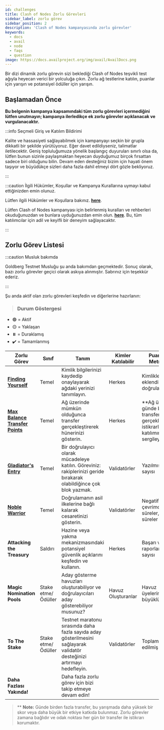 ```yaml
---
id: challenges
title: Clash of Nodes Zorlu Görevleri
sidebar_label: zorlu görev
sidebar_position: 2 
description: 'Clash of Nodes kampanyasında zorlu görevler'
keywords:
  - docs
  - avail
  - node
  - faqs
  - question
image: https://docs.availproject.org/img/avail/AvailDocs.png
---
```


Bir dizi dinamik zorlu görevin sizi beklediği Clash of Nodes teşvikli test ağıyla heyecan verici bir yolculuğa çıkın. Zorlu ağ testlerine katılın, puanlar için yarışın ve potansiyel ödüller için yarışın.

## Başlamadan Önce

**Bu belgenin kampanya kapsamındaki tüm zorlu görevleri içermediğini lütfen unutmayın; kampanya ilerledikçe ek zorlu görevler açıklanacak ve vurgulanacaktır.**

:::info Seçmeli Giriş ve Katılım Bildirimi

Kalite ve hassasiyeti sağlayabilmek için kampanyayı seçkin bir grupla dikkatli bir şekilde yürütüyoruz. Eğer davet edildiyseniz, talimatlar iletilecektir. Geniş topluluğumuza yönelik başlangıç duyuruları sınırlı olsa da, lütfen bunun sizinle paylaşmaktan heyecan duyduğumuz birçok fırsattan sadece biri olduğunu bilin. Devam eden desteğiniz bizim için hayati önem taşıyor ve büyüdükçe sizleri daha fazla dahil etmeyi dört gözle bekliyoruz.

:::

:::caution İlgili Hükümler, Koşullar ve Kampanya Kurallarına uymayı kabul ettiğinizden emin olunuz.

Lütfen ilgili Hükümler ve Koşullara bakınız. **[<ins>here</ins>](/docs/clash-of-nodes/toc.md)**.

Lütfen Clash of Nodes kampanyası için belirlenmiş kuralları ve rehberleri okuduğunuzdan ve bunlara uyduğunuzdan emin olun. **[<ins>here</ins>](/docs/clash-of-nodes/rules.md)**.
Bu, tüm katılımcılar için adil ve keyifli bir deneyim sağlayacaktır.

:::

## Zorlu Görev Listesi

:::caution Musluk bakımda

Goldberg Testnet Musluğu şu anda bakımdan geçmektedir.
Sonuç olarak, bazı zorlu görevler geçici olarak askıya alınmıştır. Sabrınız için teşekkür ederiz.

:::

Şu anda aktif olan zorlu görevleri keşfedin ve diğerlerine hazırlanın:

> ### Durum Göstergesi

- 🟢 = Aktif
- 🟡 = Yaklaşan
- ⏸️ = Duraklamış
- ✔️ = Tamamlanmış

| Zorlu Görev                                                         | Sınıf        | Tanım                                                                                                          | Kimler Katılabilir | Puanlama Metrikleri                                                                                  | Durum |
| ---------------------------------------------------------------------- | --------------- | -------------------------------------------------------------------------------------------------------------------- | ------------------- | ------------------------------------------------------------------------------------------------ | :----: |
| **[<ins>Finding Yourself</ins>](/about/identity/)**                    | Temel          | Kimlik bilgilerinizi kaydedip onaylayarak ağdaki yerinizi tanımlayın.                                  | Herkes              | Kimlikler eklendi ve doğrulandı                                                                    |   ✔️   |
| **[<ins>Max Balance Transfer Points</ins>](/about/balance-transfers)** | Temel          | Ağ üzerinde mümkün olduğunca transfer gerçekleştirerek hünerinizi gösterin.                              | Herkes              | \*\*Ağ üzerinden günde bir transfer gerçekleştirerek istikrarlı katılımınızı sergileyin. |   ✔️   |
| **[<ins>Gladiator's Entry</ins>](/category/become-a-validator/)**      | Temel          | Bir doğrulayıcı olarak mücadeleye katılın. Göreviniz: rakiplerinizi geride bırakarak olabildiğince çok blok yazmak. | Validatörler          | Yazılmış blok sayısı                                                                       |   🟢   |
| **[<ins>Noble Warrior</ins>](/category/become-a-validator/)**          | Temel          | Doğrulamanın asil ilkelerine bağlı kalarak cesaretinizi gösterin.                                                   | Validatörler          | Negatif puanlar: çevrimdışı süreler, kesilen süreler                                                |   🟢   |
| **Attacking the Treasury**                                             | Saldırı         | Hazine veya yakma mekanizmasındaki potansiyel güvenlik açıklarını keşfedin ve kullanın.                                    | Herkes              | Başarı ve hata raporlarının sayısı                                                         |   🟢   |
| **Magic Nomination Pools**                                             | Stake etme/Ödüller | Aday gösterme havuzları oluşturabiliyor ve doğrulayıcıları aday gösterebiliyor musunuz?                                                     | Havuz Oluşturanlar       | Havuz üyelerinin büyüklüğü                                                                             |   🟢   |
| **To The Stake**                                                       | Stake etme/Ödüller | Testnet maratonu sırasında daha fazla sayıda aday gösterilmesini sağlayarak validatör desteğinizi artırmayı hedefleyin.       | Validatörler          | Toplam stake edilmiş miktar                                                                              |   🟡   |
| **Daha Fazlası Yakında!**                                                  |                 | Daha fazla zorlu görev için bizi takip etmeye devam edin!                                                                                      |                     |                                                                                                  |        |

> \*\* **Note:** Günde birden fazla transfer, bu yarışmada daha yüksek bir skor veya daha büyük bir etkiye katkıda bulunmaz. Zorlu görevler zamana bağlıdır ve odak noktası her gün bir transfer ile istikrarı korumaktır.

